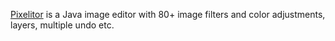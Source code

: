 
[Pixelitor](http://pixelitor.sourceforge.net/) is a Java image editor with 80+ image filters and color adjustments, layers, multiple undo etc. 

